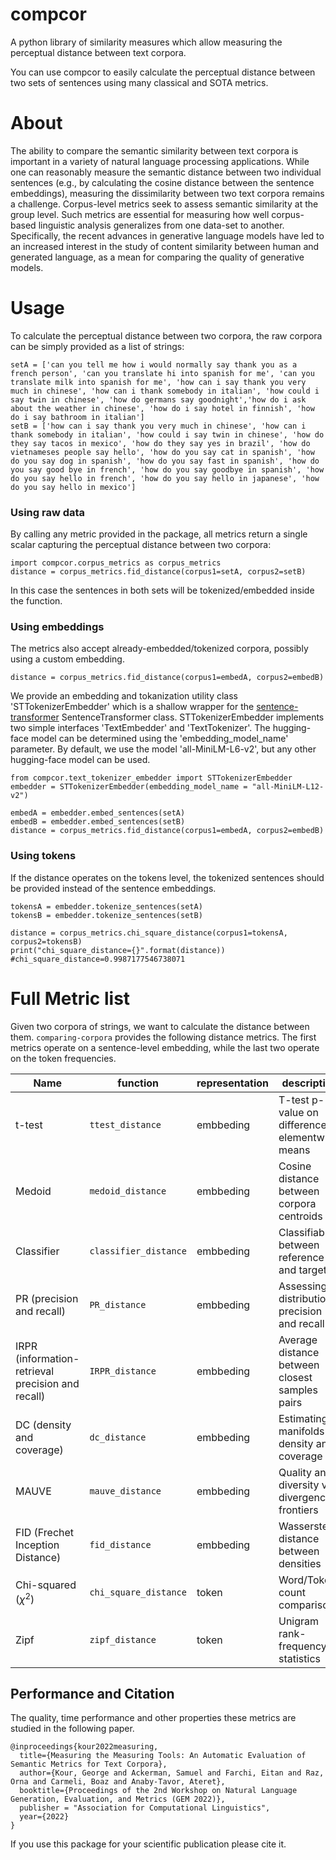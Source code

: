 # compcor
A python library of similarity measures which allow measuring the perceptual distance between text corpora.

You can use compcor to easily calculate the perceptual distance between two sets of sentences using many classical and SOTA metrics. 

# About
The ability to compare the semantic similarity between text corpora is important in a variety of natural language processing applications.
While one can reasonably measure the semantic distance between two individual sentences (e.g., by calculating the cosine distance between the sentence embeddings), measuring the dissimilarity between two text corpora remains a challenge.
Corpus-level metrics seek to assess semantic similarity at the group level.
Such metrics are essential for measuring how well corpus-based linguistic analysis generalizes from one data-set to another.
Specifically, the recent advances in generative language models have led to an increased interest in the study of content similarity between human and generated language, as a mean for comparing the quality of generative models.

# Usage
To calculate the perceptual distance between two corpora, the raw corpora can be simply provided as a list of strings:
```
setA = ['can you tell me how i would normally say thank you as a french person', 'can you translate hi into spanish for me', 'can you translate milk into spanish for me', 'how can i say thank you very much in chinese', 'how can i thank somebody in italian', 'how could i say twin in chinese', 'how do germans say goodnight','how do i ask about the weather in chinese', 'how do i say hotel in finnish', 'how do i say bathroom in italian']
setB = ['how can i say thank you very much in chinese', 'how can i thank somebody in italian', 'how could i say twin in chinese', 'how do they say tacos in mexico', 'how do they say yes in brazil', 'how do vietnameses people say hello', 'how do you say cat in spanish', 'how do you say dog in spanish', 'how do you say fast in spanish', 'how do you say good bye in french', 'how do you say goodbye in spanish', 'how do you say hello in french', 'how do you say hello in japanese', 'how do you say hello in mexico']
```

### Using raw data
By calling any metric provided in the package, all metrics return a single scalar capturing the perceptual distance between two corpora:
```
import compcor.corpus_metrics as corpus_metrics
distance = corpus_metrics.fid_distance(corpus1=setA, corpus2=setB)
```
In this case the sentences in both sets will be tokenized/embedded inside the function.

### Using embeddings
The metrics also accept already-embedded/tokenized corpora, possibly using a custom embedding.
```
distance = corpus_metrics.fid_distance(corpus1=embedA, corpus2=embedB)
```

We provide an embedding and tokanization utility class 'STTokenizerEmbedder' which is a shallow wrapper for the [sentence-transformer](https://www.sbert.net/)
SentenceTransformer class.
STTokenizerEmbedder implements two simple interfaces 'TextEmbedder' and 'TextTokenizer'. 
The hugging-face model can be determined using the 'embedding_model_name' parameter.
By default, we use the model 'all-MiniLM-L6-v2', but any other hugging-face model can be used.

```
from compcor.text_tokenizer_embedder import STTokenizerEmbedder
embedder = STTokenizerEmbedder(embedding_model_name = "all-MiniLM-L12-v2")

embedA = embedder.embed_sentences(setA)
embedB = embedder.embed_sentences(setB)
distance = corpus_metrics.fid_distance(corpus1=embedA, corpus2=embedB)
```

### Using tokens
If the distance operates on the tokens level, the tokenized sentences should be provided instead of the sentence embeddings.
```
tokensA = embedder.tokenize_sentences(setA)
tokensB = embedder.tokenize_sentences(setB)

distance = corpus_metrics.chi_square_distance(corpus1=tokensA, corpus2=tokensB)
print("chi_square_distance={}".format(distance))
#chi_square_distance=0.9987177546738071
```
# Full Metric list
Given two corpora of strings, we want to calculate the distance between them.
`comparing-corpora` provides the following distance metrics.
The first metrics operate on a sentence-level embedding, while the last two operate on the token frequencies.

| Name                                              |function| representation | description                                      |
|---------------------------------------------------|---|----------------|--------------------------------------------------|
| t-test                                            |`ttest_distance`| embbeding      | T-test p-value on difference in elementwise means |
| Medoid                                            |`medoid_distance`| embbeding      | Cosine distance between corpora centroids        |
| Classifier                                        |`classifier_distance`| embbeding      | Classifiability between reference and target     |
| PR (precision and recall)                         |`PR_distance`| embbeding      | Assessing distributional precision and recall    |
| IRPR (information-retrieval precision and recall) |`IRPR_distance`| embbeding      | Average distance between closest samples pairs   |
| DC (density and coverage)                         |`dc_distance`| embbeding      | Estimating manifolds density and coverage        |
| MAUVE                                             |`mauve_distance`| embbeding      | Quality and diversity via divergence frontiers   |
| FID (Frechet Inception Distance)                  |`fid_distance`| embbeding      | Wasserstein distance between densities           |
| Chi-squared ($\chi^2$)                            |`chi_square_distance`| token          | Word/Token count comparison                      |
| Zipf                                              |`zipf_distance`| token          | Unigram rank-frequency statistics                |

## Performance and Citation
The quality, time performance and other properties these metrics are studied in the following paper.
```
@inproceedings{kour2022measuring,
  title={Measuring the Measuring Tools: An Automatic Evaluation of Semantic Metrics for Text Corpora},
  author={Kour, George and Ackerman, Samuel and Farchi, Eitan and Raz, Orna and Carmeli, Boaz and Anaby-Tavor, Ateret},
  booktitle={Proceedings of the 2nd Workshop on Natural Language Generation, Evaluation, and Metrics (GEM 2022)},
  publisher = "Association for Computational Linguistics",
  year={2022}
}
```
If you use this package for your scientific publication please cite it.